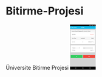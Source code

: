 # Bitirme-Projesi
Üniversite Bitirme Projesi
![Alt text](https://github.com/gokozkan89/Bitirme-Projesi/blob/master/ScreenShot/Alsat.jpg?raw=true "Giris Ekrani")
